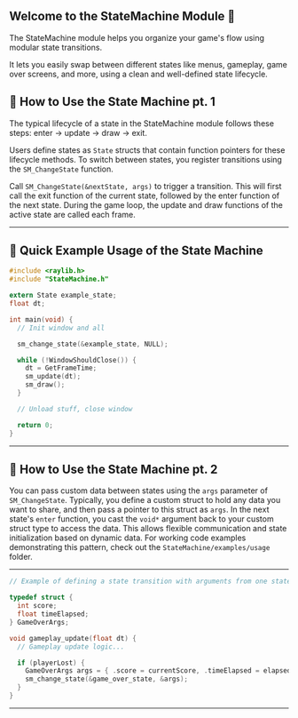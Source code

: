 ## Welcome to the StateMachine Module 🤖

The StateMachine module helps you organize your game's flow using modular state transitions.

It lets you easily swap between different states like menus, gameplay, game over screens, and more, using a clean and well-defined state lifecycle.

## 🧩 How to Use the State Machine pt. 1

The typical lifecycle of a state in the StateMachine module follows these steps: enter → update → draw → exit.

Users define states as `State` structs that contain function pointers for these lifecycle methods. To switch between states, you register transitions using the `SM_ChangeState` function.

Call `SM_ChangeState(&nextState, args)` to trigger a transition. This will first call the exit function of the current state, followed by the enter function of the next state. During the game loop, the update and draw functions of the active state are called each frame.

---

## 🧪 Quick Example Usage of the State Machine

```C
#include <raylib.h>
#include "StateMachine.h"

extern State example_state;
float dt;

int main(void) {
  // Init window and all

  sm_change_state(&example_state, NULL);

  while (!WindowShouldClose()) {
    dt = GetFrameTime;
    sm_update(dt);
    sm_draw();
  }

  // Unload stuff, close window

  return 0;
}
```

---

## 🧩 How to Use the State Machine pt. 2

You can pass custom data between states using the `args` parameter of `SM_ChangeState`. Typically, you define a custom struct to hold any data you want to share, and then pass a pointer to this struct as `args`. In the next state's `enter` function, you cast the `void*` argument back to your custom struct type to access the data. This allows flexible communication and state initialization based on dynamic data. For working code examples demonstrating this pattern, check out the `StateMachine/examples/usage` folder.

---

```C
// Example of defining a state transition with arguments from one state's update function

typedef struct {
  int score;
  float timeElapsed;
} GameOverArgs;

void gameplay_update(float dt) {
  // Gameplay update logic...

  if (playerLost) {
    GameOverArgs args = { .score = currentScore, .timeElapsed = elapsedTime };
    sm_change_state(&game_over_state, &args);
  }
}
```

---
